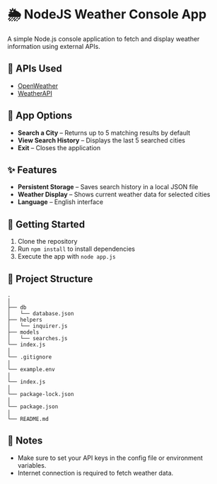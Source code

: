 # 🌦️ NodeJS Weather Console App

A simple Node.js console application to fetch and display weather information using external APIs.

## 🔌 APIs Used
- [OpenWeather](https://openweathermap.org/api)
- [WeatherAPI](https://www.weatherapi.com/)

## 🧭 App Options
- **Search a City** – Returns up to 5 matching results by default  
- **View Search History** – Displays the last 5 searched cities  
- **Exit** – Closes the application

## ✨ Features
- **Persistent Storage** – Saves search history in a local JSON file  
- **Weather Display** – Shows current weather data for selected cities  
- **Language** – English interface

## 🚀 Getting Started
1. Clone the repository  
2. Run `npm install` to install dependencies  
3. Execute the app with `node app.js`

## 📁 Project Structure

```
.
│ 
├── db
│   └── database.json
├── helpers
│   └── inquirer.js
├── models
│   └── searches.js
└── index.js
│
└── .gitignore
│ 
└── example.env
│ 
└── index.js
│
└── package-lock.json
│
└── package.json
│
└── README.md
```

## 📌 Notes
- Make sure to set your API keys in the config file or environment variables.
- Internet connection is required to fetch weather data.